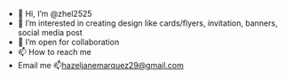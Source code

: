 - 👋 Hi, I’m @zhel2525
- 👀 I’m interested in creating design like cards/flyers, invitation, banners, social media post 
- 💞️ I’m open for collaboration
- 📫 How to reach me 
- Email me
  📫hazeljanemarquez29@gmail.com
<!---
zhel2525/zhel2525 is a ✨ special ✨ repository because its `README.md` (this file) appears on your GitHub profile.
You can click the Preview link to take a look at your changes.
--->
